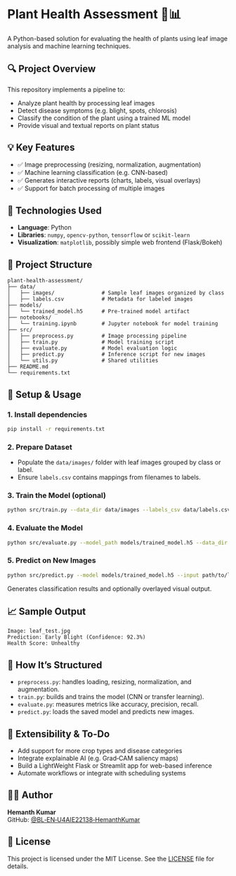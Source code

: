 
# Plant Health Assessment 🌿📊

A Python-based solution for evaluating the health of plants using leaf image analysis and machine learning techniques.

## 🔍 Project Overview

This repository implements a pipeline to:
- Analyze plant health by processing leaf images
- Detect disease symptoms (e.g. blight, spots, chlorosis)
- Classify the condition of the plant using a trained ML model
- Provide visual and textual reports on plant status

## 💡 Key Features

- ✅ Image preprocessing (resizing, normalization, augmentation)  
- ✅ Machine learning classification (e.g. CNN-based)
- ✅ Generates interactive reports (charts, labels, visual overlays)
- ✅ Support for batch processing of multiple images  

## 🧰 Technologies Used

- **Language**: Python  
- **Libraries**: `numpy`, `opencv-python`, `tensorflow` or `scikit-learn`  
- **Visualization**: `matplotlib`, possibly simple web frontend (Flask/Bokeh)  

## 📁 Project Structure

```
plant-health-assessment/
├── data/
│   ├── images/               # Sample leaf images organized by class
│   ├── labels.csv            # Metadata for labeled images
├── models/
│   └── trained_model.h5      # Pre-trained model artifact
├── notebooks/
│   └── training.ipynb        # Jupyter notebook for model training
├── src/
│   ├── preprocess.py         # Image processing pipeline
│   ├── train.py              # Model training script
│   ├── evaluate.py           # Model evaluation logic
│   ├── predict.py            # Inference script for new images
│   └── utils.py              # Shared utilities
├── README.md
└── requirements.txt
```

## 🏁 Setup & Usage

### 1. Install dependencies

```bash
pip install -r requirements.txt
```

### 2. Prepare Dataset

- Populate the `data/images/` folder with leaf images grouped by class or label.
- Ensure `labels.csv` contains mappings from filenames to labels.

### 3. Train the Model (optional)

```bash
python src/train.py --data_dir data/images --labels_csv data/labels.csv --output models/trained_model.h5
```

### 4. Evaluate the Model

```bash
python src/evaluate.py --model_path models/trained_model.h5 --data_dir data/images --labels_csv data/labels.csv
```

### 5. Predict on New Images

```bash
python src/predict.py --model models/trained_model.h5 --input path/to/leaf.jpg
```

Generates classification results and optionally overlayed visual output.

## 📈 Sample Output

```
Image: leaf_test.jpg
Prediction: Early Blight (Confidence: 92.3%)
Health Score: Unhealthy
```

## 🧩 How It’s Structured

- `preprocess.py`: handles loading, resizing, normalization, and augmentation.
- `train.py`: builds and trains the model (CNN or transfer learning).
- `evaluate.py`: measures metrics like accuracy, precision, recall.
- `predict.py`: loads the saved model and predicts new images.

## 🔧 Extensibility & To-Do

- Add support for more crop types and disease categories  
- Integrate explainable AI (e.g. Grad‑CAM saliency maps)  
- Build a LightWeight Flask or Streamlit app for web-based inference  
- Automate workflows or integrate with scheduling systems  

## 👨‍💻 Author

**Hemanth Kumar**  
GitHub: [@BL‑EN‑U4AIE22138‑HemanthKumar](https://github.com/BL-EN-U4AIE22138-HemanthKumar)

## 📄 License

This project is licensed under the MIT License. See the [LICENSE](LICENSE) file for details.
